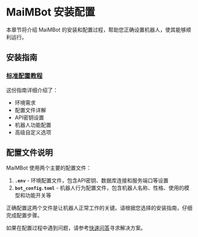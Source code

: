 # MaiMBot 安装配置

本章节将介绍 MaiMBot 的安装和配置过程，帮助您正确设置机器人，使其能够顺利运行。

## 安装指南

### [标准配置教程](./configuration_standard)

这份指南详细介绍了：

- 环境需求
- 配置文件详解
- API密钥设置
- 机器人功能配置
- 高级自定义选项

## 配置文件说明

MaiMBot 使用两个主要的配置文件：

1. **`.env`** - 环境配置文件，包含API密钥、数据库连接和服务端口等设置
2. **`bot_config.toml`** - 机器人行为配置文件，包含机器人名称、性格、使用的模型和功能开关等

正确配置这两个文件是让机器人正常工作的关键。请根据您选择的安装指南，仔细完成配置步骤。

如果在配置过程中遇到问题，请参考[快速问答](/manual/usage/fast_q_a)寻求解决方案。
